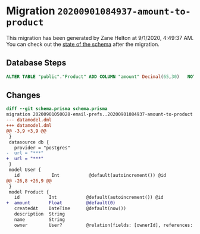 # Migration `20200901084937-amount-to-product`

This migration has been generated by Zane Helton at 9/1/2020, 4:49:37 AM.
You can check out the [state of the schema](./schema.prisma) after the migration.

## Database Steps

```sql
ALTER TABLE "public"."Product" ADD COLUMN "amount" Decimal(65,30)   NOT NULL DEFAULT 0
```

## Changes

```diff
diff --git schema.prisma schema.prisma
migration 20200901050028-email-prefs..20200901084937-amount-to-product
--- datamodel.dml
+++ datamodel.dml
@@ -3,9 +3,9 @@
 }
 datasource db {
   provider = "postgres"
-  url = "***"
+  url = "***"
 }
 model User {
   id            Int           @default(autoincrement()) @id
@@ -26,8 +26,9 @@
 }
 model Product {
   id           Int           @default(autoincrement()) @id
+  amount       Float         @default(0)
   createdAt    DateTime      @default(now())
   description  String
   name         String
   owner        User?         @relation(fields: [ownerId], references: [id])
```



